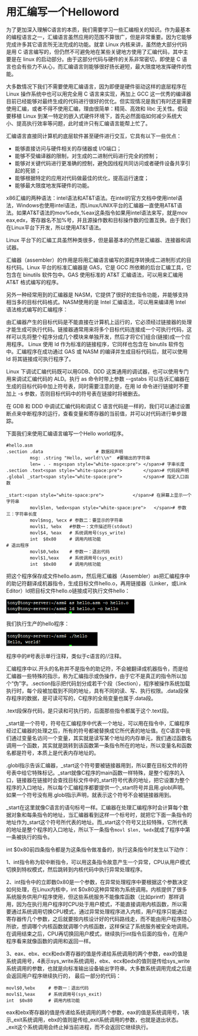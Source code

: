 # 用汇编写一个Helloword

为了更加深入理解C语言的本质，我们需要学习一些汇编相关的知识。作为最基本的编程语言之一，汇编语言虽然应用的范围不算很广，但是非常重要。因为它能够完成许多其它语言所无法完成的功能。就拿 Linux 内核来讲，虽然绝大部分代码是用 C 语言编写的，但仍然不可避免地在某些关键地方使用了汇编代码，其中主要是在 linux 的启动部分。由于这部分代码与硬件的关系非常密切，即使是 C 语言也会有些力不从心，而汇编语言则能够很好扬长避短，最大限度地发挥硬件的性能。

大多数情况下我们不需要使用汇编语言，因为即便是硬件驱动这样的底层程序在 Linux 操作系统中也可以用完全用 C 语言来实现，再加上 GCC 这一优秀的编译器目前已经能够对最终生成的代码进行很好的优化。但实现情况是我们有时还是需要使用汇编，或者不得不使用汇编，理由很简单：精简、高效和 libc 无关性。假设要移植 Linux 到某一特定的嵌入式硬件环境下，首先必然面临如何减少系统大小、提高执行效率等问题，此时或许只有汇编语言能帮上忙了。

汇编语言直接同计算机的底层软件甚至硬件进行交互，它具有以下一些优点：

- 能够直接访问与硬件相关的存储器或 I/O端口；
- 能够不受编译器的限制，对生成的二进制代码进行完全的控制；
- 能够对关键代码进行更准确的控制，避免因线程共同访问或者硬件设备共享引起的死锁；
- 能够根据特定的应用对代码做最佳的优化，提高运行速度；
- 能够最大限度地发挥硬件的功能。

x86汇编的两种语法：intel语法和AT&T语法。在intel的官方文档中使用intel语法，Windows也使用intel语法，而Linux/UNIX平台的汇编器一直使用AT&T语法。如果AT&T语法的mov%edx,%eax这条指令如果用intel语法来写，就是mov eax,edx，寄存器名不加%号，并且源操作数和目标操作数的位置互换。由于我们在Linux平台下开发，所以使用AT&T语法。

Linux 平台下的汇编工具虽然种类很多，但是最基本的仍然是汇编器、连接器和调试器。

汇编器（assembler）的作用是将用汇编语言编写的源程序转换成二进制形式的目标代码。Linux 平台的标准汇编器是 GAS，它是 GCC 所依赖的后台汇编工具，它包含在 binutils 软件包中。GAS 使用标准的 AT&T 汇编语法，可以用来汇编用 AT&T 格式编写的程序。

另外一种经常用到的汇编器是 NASM，它提供了很好的宏指令功能，并能够支持相当多的目标代码格式。NASM使用的是 Intel 汇编语法，可以用来编译用 Intel 语法格式编写的汇编程序：

由汇编器产生的目标代码是不能直接在计算机上运行的，它必须经过链接器的处理才能生成可执行代码。链接器通常用来将多个目标代码连接成一个可执行代码，这样可以先将整个程序分成几个模块来单独开发，然后才将它们组合(链接)成一个应用程序。 Linux 使用 ld 作为标准的链接程序，它同样也包含在 binutils 软件包中。汇编程序在成功通过 GAS 或 NASM 的编译并生成目标代码后，就可以使用 ld 将其链接成可执行程序了。

Linux 下调试汇编代码既可以用GDB、DDD 这类通用的调试器，也可以使用专门用来调试汇编代码的 ALD。执行 as 命令时带上参数 --gstabs 可以告诉汇编器在生成的目标代码中加上符号表，同时需要注意的是，在用 ld 命令进行链接时不要加上 -s 参数，否则目标代码中的符号表在链接时将被删去。

在 GDB 和 DDD 中调试汇编代码和调试 C 语言代码是一样的，我们可以通过设置断点来中断程序的运行，查看变量和寄存器的当前值，并可以对代码进行单步跟踪。

下面我们来使用汇编语言编写一个Hello world程序。

```
#hello.asm  
.section .data                    # 数据段声明  
         msg: .string "Hello, world!\\n"  #要输出的字符串  
         len= . - msg<span style="white-space:pre"> </span># 字串长度  
.section .text<span style="white-space:pre">        </span># 代码段声明  
.global _start<span style="white-space:pre">        </span># 指定入口函数  
   
_start:<span style="white-space:pre">           </span># 在屏幕上显示一个字符串  
         movl$len, %edx<span style="white-space:pre">   </span># 参数三：字符串长度  
         movl$msg, %ecx # 参数二：要显示的字符串  
         movl$1, %ebx   #参数一：文件描述符(stdout)  
         movl$4, %eax   # 系统调用号(sys_write)  
         int  $0x80     # 调用内核功能                       
# 退出程序  
         movl$0,%ebx    # 参数一：退出代码  
         movl$1,%eax    # 系统调用号(sys_exit)  
         int  $0x80     # 调用内核功能  
```

把这个程序保存成文件hello.asm，然后用汇编器（Assembler）as把汇编程序中的助记符翻译成机器指令，生成目标文件hello.o，再用链接器（Linker，或Link Editor）ld把目标文件hello.o链接成可执行文件hello：

![](./images/C语言与汇编13.png)

我们执行生产的hello程序：

![](./images/C语言与汇编14.png)

程序中的#号表示单行注释，类似于c语言的//注释。

汇编程序中以.开头的名称并不是指令的助记符，不会被翻译成机器指令，而是给汇编器一些特殊的指示，称为汇编指示或伪操作，由于它不是真正的指令所以加个“伪”字。.section指示把代码划分成若干个段（Section），程序被操作系统加载执行时，每个段被加载到不同的地址，具有不同的读、写、执行权限。.data段保存程序的数据，是可读可写的，C程序的全局变量也属于.data段。

.text段保存代码，是只读和可执行的，后面那些指令都属于这个.text段。

_start是一个符号，符号在汇编程序中代表一个地址，可以用在指令中，汇编程序经过汇编器的处理之后，所有的符号都被替换成它所代表的地址值。在C语言中我们通过变量名访问一个变量，其实就是读写某个地址的内存单元，我们通过函数名调用一个函数，其实就是跳转到该函数第一条指令所在的地址，所以变量名和函数名都是符号，本质上是代表内存地址的。

.globl指示告诉汇编器，\_start这个符号要被链接器用到，所以要在目标文件的符号表中给它特殊标记。\_start就像C程序的main函数一样特殊，是整个程序的入口，链接器在链接时会查找目标文件中的\_start符号代表的地址，把它设置为整个程序的入口地址，所以每个汇编程序都要提供一个_start符号并且用.globl声明。如果一个符号没有用.globl指示声明，就表示这个符号不会被链接器用到。

\_start在这里就像C语言的语句标号一样。汇编器在处理汇编程序时会计算每个数据对象和每条指令的地址，当汇编器看到这样一个标号时，就把它下面一条指令的地址作为\_start这个符号所代表的地址。而_start这个符号又比较特殊，它所代表的地址是整个程序的入口地址，所以下一条指令`movl $len, %edx`就成了程序中第一条被执行的指令。 

int $0x80前四条指令都是为这条指令做准备的，执行这条指令时发生以下动作：

1、int指令称为软中断指令，可以用这条指令故意产生一个异常，CPU从用户模式切换到特权模式，然后跳转到内核代码中执行异常处理程序。

2、int指令中的立即数0x80是一个参数，在异常处理程序中要根据这个参数决定如何处理，在Linux内核中，int $0x80这种异常称为系统调用。内核提供了很多系统服务供用户程序使用，但这些系统服务不能像库函数（比如printf）那样调用，因为在执行用户程序时CPU处于用户模式，不能直接调用内核函数，所以需要通过系统调用切换CPU模式，通过异常处理程序进入内核，用户程序只能通过寄存器传几个参数，之后就要按内核设计好的代码路线走，而不能由用户程序随心所欲，想调哪个内核函数就调哪个内核函数，这样保证了系统服务被安全地调用。在调用结束之后，CPU再切换回用户模式，继续执行int指令后面的指令，在用户程序看来就像函数的调用和返回一样。

3、eax、ebx、ecx和edx寄存器的值是传递给系统调用的两个参数，eax的值是系统调用号，4表示sys_write系统调用，ebx、ecx和edx的值则是传给sys_write系统调用的参数，也就是向标准输出设备输出字符串。大多数系统调用完成之后是会返回用户程序继续执行的，
最后一部分的代码：
```
movl$0,%ebx     # 参数一：退出代码  
movl$1,%eax     # 系统调用号(sys_exit)  
int  $0x80      # 调用内核功能  
```

eax和ebx寄存器的值是传递给系统调用的两个参数，eax的值是系统调用号，1表示_exit系统调用，ebx的值则是传给_exit系统调用的参数，也就是退出状态。_exit这个系统调用会终止掉当前进程，而不会返回它继续执行。